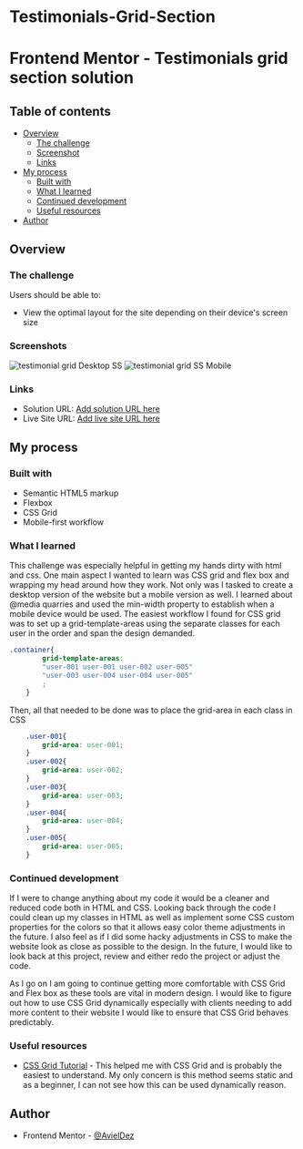 # Testimonials-Grid-Section

# Frontend Mentor - Testimonials grid section solution

## Table of contents

- [Overview](#overview)
  - [The challenge](#the-challenge)
  - [Screenshot](#screenshot)
  - [Links](#links)
- [My process](#my-process)
  - [Built with](#built-with)
  - [What I learned](#what-i-learned)
  - [Continued development](#continued-development)
  - [Useful resources](#useful-resources)
- [Author](#author)

## Overview

### The challenge

Users should be able to:

- View the optimal layout for the site depending on their device's screen size

### Screenshots

![testimonial grid  Desktop SS](https://user-images.githubusercontent.com/110438720/185618747-9aae7034-155c-4e4b-942a-ac81dd526678.jpeg)
![testimonial grid SS Mobile](https://user-images.githubusercontent.com/110438720/185619585-4052df59-af94-460d-9ff1-15a5cefd991d.png)

### Links

- Solution URL: [Add solution URL here](https://your-solution-url.com)
- Live Site URL: [Add live site URL here](https://your-live-site-url.com)

## My process

### Built with

- Semantic HTML5 markup
- Flexbox
- CSS Grid
- Mobile-first workflow

### What I learned

This challenge was especially helpful in getting my hands dirty with html and css. One main aspect I wanted to learn was CSS grid and flex box and wrapping my head around how they work. Not only was I tasked to create a desktop version of the website but a mobile version as well. I learned about @media quarries and used the min-width property to establish when a mobile device would be used. 
The easiest workflow I found for CSS grid was to set up a grid-template-areas using the separate classes for each user in the order and span the design demanded.
```css
.container{
        grid-template-areas: 
        "user-001 user-001 user-002 user-005"
        "user-003 user-004 user-004 user-005"
        ;
    }
```
Then, all that needed to be done was to place the grid-area in each class in CSS
```css
    .user-001{
        grid-area: user-001;
    }
    .user-002{
        grid-area: user-002;
    }
    .user-003{
        grid-area: user-003;
    }
    .user-004{
        grid-area: user-004;
    }
    .user-005{
        grid-area: user-005;
    }
```
### Continued development

If I were to change anything about my code it would be a cleaner and reduced code both in HTML and CSS. Looking back through the code I could clean up my classes in HTML as well as implement some CSS custom properties for the colors so that it allows easy color theme adjustments in the future. I also feel as if I did some hacky adjustments in CSS to make the website look as close as possible to the design. In the future, I would like to look back at this project, review and either redo the project or adjust the code. 

As I go on I am going to continue getting more comfortable with CSS Grid and Flex box as these tools are vital in modern design. I would like to figure out how to use CSS Grid dynamically especially with clients needing to add more content to their website I would like to ensure that CSS Grid behaves predictably. 

### Useful resources

- [CSS Grid Tutorial](https://www.youtube.com/watch?v=68O6eOGAGqA&t=584s&ab_channel=AngelaDelise) - This helped me with CSS Grid and is probably the easiest to understand. My only concern is this method seems static and as a beginner, I can not see how this can be used dynamically reason.

## Author

- Frontend Mentor - [@AvielDez](https://www.frontendmentor.io/profile/AvielDez)
